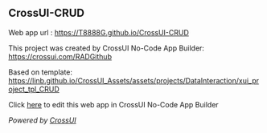 ## CrossUI-CRUD
Web app url : https://T8888G.github.io/CrossUI-CRUD

This project was created by CrossUI No-Code App Builder: https://crossui.com/RADGithub

Based on template: https://linb.github.io/CrossUI_Assets/assets/projects/DataInteraction/xui_project_tpl_CRUD

Click [here](https://crossui.com/RADGithub/#!from=github&owner=T8888G&repo=CrossUI-CRUD) to edit this web app in CrossUI No-Code App Builder

<i>Powered by [CrossUI](https://crossui.com)</i>

